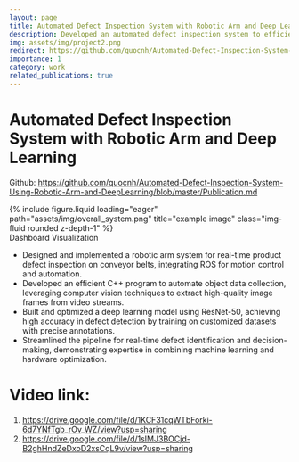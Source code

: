 ```yaml
---
layout: page
title: Automated Defect Inspection System with Robotic Arm and Deep Learning
description: Developed an automated defect inspection system to efficiently detect and classify product defects on a conveyor belt.
img: assets/img/project2.png
redirect: https://github.com/quocnh/Automated-Defect-Inspection-System-Using-Robotic-Arm-and-DeepLearning/blob/master/Publication.md
importance: 1
category: work
related_publications: true
---
```


# Automated Defect Inspection System with Robotic Arm and Deep Learning
Github: https://github.com/quocnh/Automated-Defect-Inspection-System-Using-Robotic-Arm-and-DeepLearning/blob/master/Publication.md

<div class="row">
    <div class="col-sm mt-3 mt-md-0">
        {% include figure.liquid loading="eager" path="assets/img/overall_system.png" title="example image" class="img-fluid rounded z-depth-1" %}
    </div>
  
</div>
<div class="caption">
  Dashboard Visualization
</div>

- Designed and implemented a robotic arm system for real-time product defect inspection on conveyor belts, integrating ROS for motion control and automation.
- Developed an efficient C++ program to automate object data collection, leveraging computer vision techniques to extract high-quality image frames from video streams.
- Built and optimized a deep learning model using ResNet-50, achieving high accuracy in defect detection by training on customized datasets with precise annotations.
- Streamlined the pipeline for real-time defect identification and decision-making, demonstrating expertise in combining machine learning and hardware optimization.

    
# Video link:
1. https://drive.google.com/file/d/1KCF31cqWTbForki-6d7YNfTgb_rOv_WZ/view?usp=sharing
2. https://drive.google.com/file/d/1sIMJ3BOCjd-B2ghHndZeDxoD2xsCqL9v/view?usp=sharing




 

